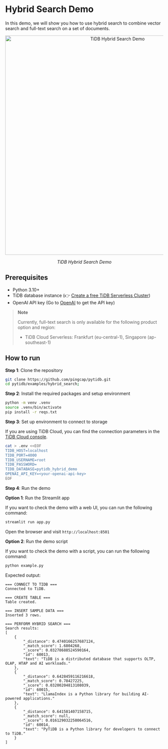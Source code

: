 # Hybrid Search Demo

In this demo, we will show you how to use hybrid search to combine vector search and full-text search on a set of documents.

<p align="center">
    <img src="https://github.com/user-attachments/assets/6e1c639d-2160-44c8-86b4-958913b9eca5" alt="TiDB Hybrid Search Demo" width="700"/>
    <p align="center"><i>TiDB Hybrid Search Demo</i></p>
</p>

## Prerequisites

* Python 3.10+
* TiDB database instance (👉 [Create a free TiDB Serverless Cluster](https://tidbcloud.com/free-trial))
* OpenAI API key (Go to [OpenAI](https://platform.openai.com/api-keys) to get the API key)

> **Note**
> 
> Currently, full-text search is only available for the following product option and region:
>
> - TiDB Cloud Serverless: Frankfurt (eu-central-1), Singapore (ap-southeast-1)

## How to run

**Step 1**: Clone the repository

```bash
git clone https://github.com/pingcap/pytidb.git
cd pytidb/examples/hybrid_search;
```

**Step 2**: Install the required packages and setup environment

```bash
python -m venv .venv
source .venv/bin/activate
pip install -r reqs.txt
```

**Step 3**: Set up environment to connect to storage

If you are using TiDB Cloud, you can find the connection parameters in the [TiDB Cloud console](https://tidbcloud.com/).

```bash
cat > .env <<EOF
TIDB_HOST=localhost
TIDB_PORT=4000
TIDB_USERNAME=root
TIDB_PASSWORD=
TIDB_DATABASE=pytidb_hybrid_demo
OPENAI_API_KEY=<your-openai-api-key>
EOF
```

**Step 4**: Run the demo

**Option 1**: Run the Streamlit app

If you want to check the demo with a web UI, you can run the following command:

```bash
streamlit run app.py
```

Open the browser and visit `http://localhost:8501`

**Option 2**: Run the demo script

If you want to check the demo with a script, you can run the following command:

```bash
python example.py
```

Expected output:

```
=== CONNECT TO TIDB ===
Connected to TiDB.

=== CREATE TABLE ===
Table created.

=== INSERT SAMPLE DATA ===
Inserted 3 rows.

=== PERFORM HYBRID SEARCH ===
Search results:
[
    {
        "_distance": 0.4740166257687124,
        "_match_score": 1.6804268,
        "_score": 0.03278688524590164,
        "id": 60013,
        "text": "TiDB is a distributed database that supports OLTP, OLAP, HTAP and AI workloads."
    },
    {
        "_distance": 0.6428459116216618,
        "_match_score": 0.78427225,
        "_score": 0.03200204813108039,
        "id": 60015,
        "text": "LlamaIndex is a Python library for building AI-powered applications."
    },
    {
        "_distance": 0.641581407158715,
        "_match_score": null,
        "_score": 0.016129032258064516,
        "id": 60014,
        "text": "PyTiDB is a Python library for developers to connect to TiDB."
    }
]
```


